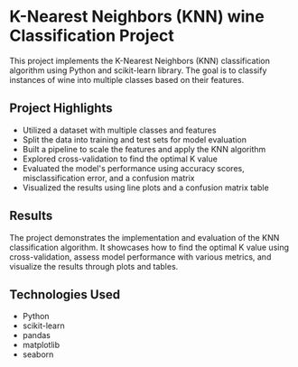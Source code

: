 # K-Nearest Neighbors (KNN) wine Classification Project

This project implements the K-Nearest Neighbors (KNN) classification algorithm using Python and scikit-learn library. The goal is to classify instances of wine into multiple classes based on their features.

## Project Highlights
- Utilized a dataset with multiple classes and features
- Split the data into training and test sets for model evaluation
- Built a pipeline to scale the features and apply the KNN algorithm
- Explored cross-validation to find the optimal K value
- Evaluated the model's performance using accuracy scores, misclassification error, and a confusion matrix
- Visualized the results using line plots and a confusion matrix table

## Results

The project demonstrates the implementation and evaluation of the KNN classification algorithm. It showcases how to find the optimal K value using cross-validation, assess model performance with various metrics, and visualize the results through plots and tables.

## Technologies Used

- Python
- scikit-learn
- pandas
- matplotlib
- seaborn
